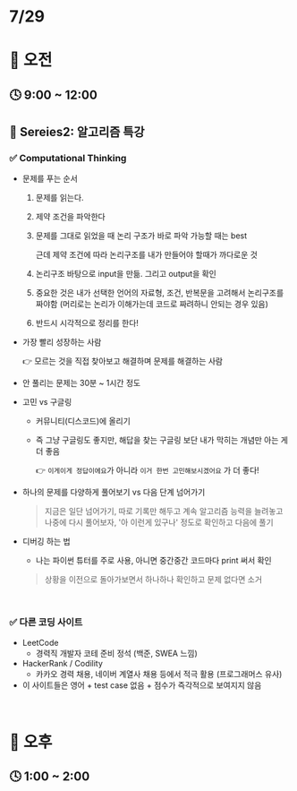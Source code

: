 # 7/29

# 🌇 오전

## 🕓 9:00 ~ 12:00

## 📕 Sereies2: 알고리즘 특강

### ✅ Computational Thinking

- 문제를 푸는 순서

  1. 문제를 읽는다.

  2. 제약 조건을 파악한다

  3. 문제를 그대로 읽었을 때 논리 구조가 바로 파악 가능할 때는 best

     근데 제약 조건에 따라 논리구조를 내가 만들어야 할때가 까다로운 것

  4. 논리구조 바탕으로 input을 만듦. 그리고 output을 확인
  5. 중요한 것은 내가 선택한 언어의 자료형, 조건, 반복문을 고려해서 논리구조를 짜야함 (머리로는 논리가 이해가는데 코드로 짜려하니 안되는 경우 있음)
  6. 반드시 시각적으로 정리를 한다!

- 가장 빨리 성장하는 사람

  👉 모르는 것을 직접 찾아보고 해결하며 문제를 해결하는 사람

- 안 풀리는 문제는 30분 ~ 1시간 정도

- 고민 vs 구글링

  - 커뮤니티(디스코드)에 올리기

  - 즉 그냥 구글링도 좋지만, 해답을 찾는 구글링 보단 내가 막히는 개념만 아는 게 더 좋음

    👉 `이게이게 정답이에요`가 아니라 `이거 한번 고민해보시겠어요` 가 더 좋다!

- 하나의 문제를 다양하게 풀어보기 vs 다음 단계 넘어가기

  > 지금은 일단 넘어가기, 따로 기록만 해두고 계속 알고리즘 능력을 늘려놓고 나중에 다시 풀어보자, '아 이런게 있구나' 정도로 확인하고 다음에 풀기

- 디버깅 하는 법

  - 나는 파이썬 튜터를 주로 사용, 아니면 중간중간 코드마다 print 써서 확인

  > 상황을 이전으로 돌아가보면서 하나하나 확인하고 문제 없다면 소거

<br>



### ✅ 다른 코딩 사이트

- LeetCode
  - 경력직 개발자 코테 준비 정석 (백준, SWEA 느낌)
- HackerRank / Codility
  - 카카오 경력 채용, 네이버 계열사 채용 등에서 적극 활용 (프로그래머스 유사)
- 이 사이트들은 영어 + test case 없음 + 점수가 즉각적으로 보여지지 않음

<br>



# 🌆 오후

## 🕓 1:00 ~ 2:00

